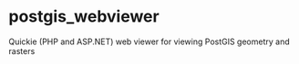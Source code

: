 postgis_webviewer
=================

Quickie (PHP and ASP.NET) web viewer for viewing PostGIS geometry and rasters
